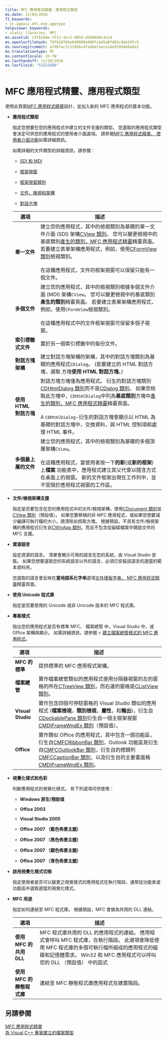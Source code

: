 ```yaml
---
title: MFC 應用程式精靈、應用程式類型
ms.date: 11/04/2016
f1_keywords:
- vc.appwiz.mfc.exe.apptype
helpviewer_keywords:
- static libraries, MFC
ms.assetid: c3f62b0e-3f13-42c5-9859-d3890d0c3e1d
ms.openlocfilehash: 79f620766e8d0888e606fcb45a0fd02c9de58fc9
ms.sourcegitcommit: afd6fac7c519dbc47a4befaece14a919d4e0a8a2
ms.translationtype: MT
ms.contentlocale: zh-TW
ms.lasthandoff: 11/10/2018
ms.locfileid: "51522586"
---
```

# <a name="application-type-mfc-application-wizard"></a>MFC 應用程式精靈、應用程式類型

使用此頁面[MFC 應用程式精靈](../../mfc/reference/mfc-application-wizard.md)設計，並加入新的 MFC 應用程式的基本功能。

- **應用程式類型**

  指定您想要在您的應用程式中建立的文件支援的類型。 您選取的應用程式類型會決定可供您的應用程式的使用者介面選項。 請參閱[MFC 應用程式精靈、 使用者介面功能](../../mfc/reference/user-interface-features-mfc-application-wizard.md)如需詳細資訊。

   如需詳細的文件類型的詳細資訊，請參閱：

  - [SDI 和 MDI](../../mfc/sdi-and-mdi.md)

  - [框架視窗](../../mfc/frame-windows.md)

  - [框架視窗類別](../../mfc/frame-window-classes.md)

  - [文件、檢視和架構](../../mfc/documents-views-and-the-framework.md)

  - [對話方塊](../../mfc/dialog-boxes.md)

  |選項|描述|
  |------------|-----------------|
  |**單一文件**|建立您的應用程式，其中的檢視類別為基礎的單一文件介面 (SDI) 架構[CView 類別](../../mfc/reference/cview-class.md)。 您可以變更檢視中的基底類別[產生的類別，MFC 應用程式精靈](../../mfc/reference/generated-classes-mfc-application-wizard.md)精靈頁面。 若要建立表單架構應用程式，例如，使用[CFormView 類別](../../mfc/reference/cformview-class.md)檢視類別。<br /><br /> 在這種應用程式，文件的框架視窗可以保留只能有一個文件。|
  |**多個文件**|建立您的應用程式，其中的檢視類別根據多個文件介面 (MDI) 架構`CView`。 您可以變更檢視中的基底類別**產生的類別**精靈頁面。 若要建立表單架構應用程式，例如，使用`CFormView`檢視類別。<br /><br /> 在這種應用程式中的文件框架視窗可保留多個子視窗。|
  |**索引標籤式文件**|置於另一個索引標籤中的每份文件。|
  |**對話方塊架構**|建立對話方塊架構的架構，其中的對話方塊類別為基礎的應用程式`CDialog`。 (若要建立的 HTML 對話方塊，選取 方塊**使用 HTML 對話方塊**。)|
  |**使用 HTML 對話方塊**|對話方塊方塊僅為應用程式。 衍生的對話方塊類別[CDHtmlDialog 類別](../../mfc/reference/cdhtmldialog-class.md)而不是[CDialog 類別](../../mfc/reference/cdialog-class.md)。 如果您核取此方塊中，`CDHtmlDialog`中列為**基底類別**方塊中[產生的類別，MFC 應用程式精靈](../../mfc/reference/generated-classes-mfc-application-wizard.md)精靈頁面。<br /><br /> A `CDHtmlDialog`-衍生的對話方塊會顯示以 HTML 為基礎的對話方塊中，交換資料，與 HTML 控制項和處理 HTML 事件。|
  |**多個最上層的文件**|建立您的應用程式，其中的檢視類別為基礎的多個頂層架構`CView`。<br /><br /> 在這種應用程式，當使用者按一下**的新**(或**新的框架**) 上**檔案** 功能表中，應用程式建立其父代會以隱含方式在桌面上的視窗。 新的文件框架出現在工作列中，並不受限於應用程式視窗的工作區。|

- **文件/檢視架構支援**

  指定是否要包含在您的應用程式中的文件/檢視架構，使用[CDocument 類別](../../mfc/reference/cdocument-class.md)並[CView 類別](../../mfc/reference/cview-class.md)（預設值）。 如果您要移植的非 MFC 應用程式，或如果您想要減少編譯可執行檔的大小，請清除此核取方塊。 根據預設，不具有文件/檢視架構的應用程式衍生自[CWinApp 類別](../../mfc/reference/cwinapp-class.md)，而且不包含從磁碟檔案中開啟文件的 MFC 支援。

- **資源語言**

  設定資源的語言。 清單會顯示可用的語言在您的系統，由 Visual Studio 安裝。 如果您想要選取您的系統語言以外的語言，必須已安裝該語言的適當的範本資料夾。

  您選取的語言會反映在**當地語系化字串**選項[文件樣板字串、 MFC 應用程式精靈](../../mfc/reference/document-template-strings-mfc-application-wizard.md)精靈頁面。

- **使用 Unicode 程式庫**

  指定是否要使用的 Unicode 或非 Unicode 版本的 MFC 程式庫。

- **專案樣式**

  指出您的應用程式是否有標準 MFC、 檔案總管 中，Visual Studio 中，或 Office 架構與顯示。 如需詳細資訊，請參閱 <<c0> [ 建立檔案總管樣式的 MFC 應用程式](../../mfc/reference/creating-a-file-explorer-style-mfc-application.md)。

  |選項|描述|
  |------------|-----------------|
  |**MFC 的標準**|提供標準的 MFC 應用程式架構。|
  |**檔案總管**|實作檔案總管類似的應用程式使用分隔器視窗的左的窗格的所在[CTreeView 類別](../../mfc/reference/ctreeview-class.md)，而右邊的窗格是[CListView 類別](../../mfc/reference/clistview-class.md)。|
  |**Visual Studio**|實作包含四個可停駐窗格的 Visual Studio 類似的應用程式 (**檔案檢視**，**類別檢視**，**屬性**，和**輸出**)，衍生自[CDockablePane 類別](../../mfc/reference/cdockablepane-class.md)衍生自一個主框架視窗[CMDIFrameWndEx 類別](../../mfc/reference/cmdiframewndex-class.md)（預設值）。|
  |**Office**|實作類似 Office 的應用程式，其中包含一個功能區，衍生自[CMFCRibbonBar 類別](../../mfc/reference/cmfcribbonbar-class.md)，Outlook 功能區是衍生自[CMFCOutlookBar 類別](../../mfc/reference/cmfcoutlookbar-class.md)，衍生自的標題列[CMFCCaptionBar 類別](../../mfc/reference/cmfccaptionbar-class.md)，以及衍生自的主要畫面格[CMDIFrameWndEx 類別](../../mfc/reference/cmdiframewndex-class.md)。|

- **視覺化樣式和色彩**

  判斷應用程式的視覺化樣式。 有下列選項可供使用：

  - **Windows 原生/預設值**

  - **Office 2003**

  - **Visual Studio 2005**

  - **Office 2007 （藍色佈景主題）**

  - **Office 2007 （黑色佈景主題）**

  - **Office 2007 （銀色佈景主題）**

  - **Office 2007 （青色佈景主題）**

- **啟用視覺化樣式切換**

  指定使用者是否可以變更之視覺樣式的應用程式在執行階段，通常從功能表或功能區中選取適當的視覺化樣式。

- **MFC 用途**

  指定如何連結至 MFC 程式庫。 根據預設，MFC 會做為共用的 DLL 連結。

  |選項|描述|
  |------------|-----------------|
  |**使用 MFC 的共用 DLL**|MFC 程式庫共用的 DLL 的應用程式的連結。 應用程式會呼叫 MFC 程式庫，在執行階段。 此選項會降低使用 MFC 程式庫的多個可執行檔所組成的應用程式的磁碟和記憶體需求。 Win32 和 MFC 應用程式可以呼叫您的 DLL （預設值） 中的函式|
  |**使用 MFC 的靜態程式庫**|連結至 MFC 靜態程式庫應用程式在建置階段。|

## <a name="see-also"></a>另請參閱

[MFC 應用程式精靈](../../mfc/reference/mfc-application-wizard.md)<br/>
[為 Visual C++ 專案建立的檔案類型](../../ide/file-types-created-for-visual-cpp-projects.md)
